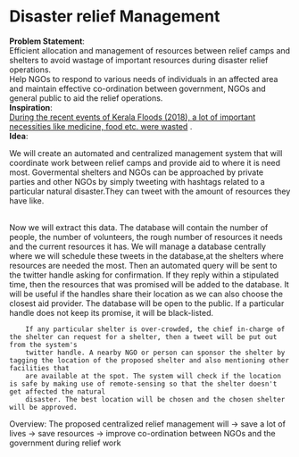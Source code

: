 <h1><b>Disaster relief Management</h1></b>

<b>Problem Statement</b>:<br/> 
		  Efficient allocation and management of resources between relief camps and shelters to avoid wastage of important resources during disaster relief operations.<br/>Help NGOs to respond to various needs of individuals in an affected area and maintain effective co-ordination between government, NGOs and general public to aid the relief operations.<br/>
<b>Inspiration</b>:<br/> [During the recent events of Kerala Floods (2018), a lot of important necessities like medicine, food etc.
were wasted](https://www.thehindu.com/news/national/kerala/medical-relief-ops-lack-a-centralised-system/article24763621.ece) .<br/>
<b>Idea</b>:<br/> <p>We will create an automated and centralized management system that will coordinate work between relief camps and provide aid to where it is need most. Govermental shelters and NGOs can be approached by private parties and other NGOs by simply tweeting with hashtags related to a particular natural disaster.They can tweet with the amount of resources they have like.</p>    
		Now we will extract this data.
		The database will contain the number of people, the number of volunteers, the rough number of resources it needs and the current resources it has. 
		We will manage a database centrally where we will schedule these tweets in the database,at the shelters where resources are needed the most.
		Then an automated query will be sent to the twitter handle asking for confirmation. 
		If they reply within a stipulated time, then the resources that was promised will be added to the database. 
		It will be useful if the handles share their location as we can also choose the closest aid provider.
		The database will be open to the public.
		If a particular handle does not keep its promise, it will be black-listed.
		
		If any particular shelter is over-crowded, the chief in-charge of the shelter can request for a shelter, then a tweet will be put out from the system's
		twitter handle. A nearby NGO or person can sponsor the shelter by tagging the location of the proposed shelter and also mentioning other facilities that
		are available at the spot. The system will check if the location is safe by making use of remote-sensing so that the shelter doesn't get affected the natural
		disaster. The best location will be chosen and the chosen shelter will be approved.
		
Overview: 
			The proposed centralized relief management will 
			-> save a lot of lives 
			-> save resources 
			-> improve co-ordination between NGOs and the government during relief work

